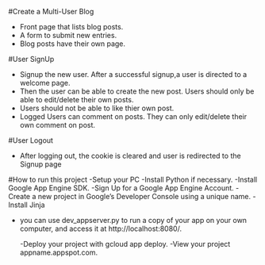 #Create a Multi-User Blog
  - Front page that lists blog posts.
  - A form to submit new entries.
  - Blog posts have their own page.
  
 #User SignUp
   - Signup the new user. After a successful signup,a user is directed to a welcome page.
   - Then the user can be able to create the new post. Users should only be able to edit/delete their own posts.
   - Users should not be able to like thier own post.
   - Logged Users can comment on posts. They can only edit/delete their own comment on post.
   
 #User Logout
   - After logging out, the cookie is cleared and user is redirected to the Signup page
    
 #How to run this project 
    -Setup your PC
    -Install Python if necessary.
    -Install Google App Engine SDK.
    -Sign Up for a Google App Engine Account.
    -Create a new project in Google’s Developer Console using a unique name.
    -Install Jinja
 - you can use dev_appserver.py to run a copy of your app on your own computer, and access it at http://localhost:8080/.
 
   -Deploy your project with gcloud app deploy.
   -View your project  appname.appspot.com.
 
